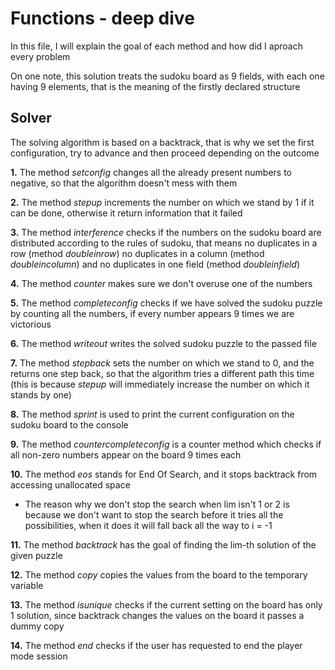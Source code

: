 # Functions - deep dive

In this file, I will explain the goal of each method and how did I aproach every problem

On one note, this solution treats the sudoku board as 9 fields, with each one having 9 elements, that is the meaning of the firstly declared structure

## Solver

The solving algorithm is based on a backtrack, that is why we set the first configuration, try to advance and then proceed depending on the outcome

**1.** The method *setconfig* changes all the already present numbers to negative, so that the algorithm doesn't mess with them

**2.** The method *stepup* increments the number on which we stand by 1 if it can be done, otherwise it return information that it failed

**3.** The method *interference* checks if the numbers on the sudoku board are distributed according to the rules of sudoku, that means no duplicates in a row (method *doubleinrow*) no duplicates in a column (method *doubleincolumn*) and no duplicates in one field (method *doubleinfield*)

**4.** The method *counter* makes sure we don't overuse one of the numbers

**5.** The method *completeconfig* checks if we have solved the sudoku puzzle by counting all the numbers, if every number appears 9 times we are victorious

**6.** The method *writeout* writes the solved sudoku puzzle to the passed file

**7.** The method *stepback* sets the number on which we stand to 0, and the returns one step back, so that the algorithm tries a different path this time (this is because *stepup* will immediately increase the number on which it stands by one)

**8.** The method *sprint* is used to print the current configuration on the sudoku board to the console

**9.** The method *countercompleteconfig* is a counter method which checks if all non-zero numbers appear on the board 9 times each

**10.** The method *eos* stands for End Of Search, and it stops backtrack from accessing unallocated space
- The reason why we don't stop the search when lim isn't 1 or 2 is because we don't want to stop the search before it tries all the possibilities, when it does it will fall back all the way to i = -1

**11.** The method *backtrack* has the goal of finding the lim-th solution of the given puzzle

**12.** The method *copy* copies the values from the board to the temporary variable

**13.** The method *isunique* checks if the current setting on the board has only 1 solution, since backtrack changes the values on the board it passes a dummy copy

**14.** The method *end* checks if the user has requested to end the player mode session
